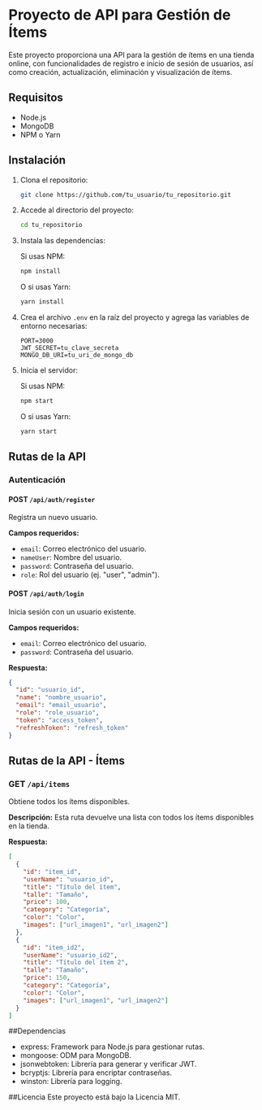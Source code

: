 # Proyecto de API para Gestión de Ítems

Este proyecto proporciona una API para la gestión de ítems en una tienda online, con funcionalidades de registro e inicio de sesión de usuarios, así como creación, actualización, eliminación y visualización de ítems.

## Requisitos

- Node.js
- MongoDB
- NPM o Yarn

## Instalación

1. Clona el repositorio:

    ```bash
    git clone https://github.com/tu_usuario/tu_repositorio.git
    ```

2. Accede al directorio del proyecto:

    ```bash
    cd tu_repositorio
    ```

3. Instala las dependencias:

    Si usas NPM:

    ```bash
    npm install
    ```

    O si usas Yarn:

    ```bash
    yarn install
    ```

4. Crea el archivo `.env` en la raíz del proyecto y agrega las variables de entorno necesarias:

    ```env
    PORT=3000
    JWT_SECRET=tu_clave_secreta
    MONGO_DB_URI=tu_uri_de_mongo_db
    ```

5. Inicia el servidor:

    Si usas NPM:

    ```bash
    npm start
    ```

    O si usas Yarn:

    ```bash
    yarn start
    ```

## Rutas de la API

### Autenticación

#### **POST** `/api/auth/register`

Registra un nuevo usuario.

**Campos requeridos:**
- `email`: Correo electrónico del usuario.
- `nameUser`: Nombre del usuario.
- `password`: Contraseña del usuario.
- `role`: Rol del usuario (ej. "user", "admin").

#### **POST** `/api/auth/login`

Inicia sesión con un usuario existente.

**Campos requeridos:**
- `email`: Correo electrónico del usuario.
- `password`: Contraseña del usuario.

**Respuesta:**

```json
{
  "id": "usuario_id",
  "name": "nombre_usuario",
  "email": "email_usuario",
  "role": "role_usuario",
  "token": "access_token",
  "refreshToken": "refresh_token"
}
```
## Rutas de la API - Ítems

### **GET** `/api/items`

Obtiene todos los ítems disponibles.

**Descripción:**
Esta ruta devuelve una lista con todos los ítems disponibles en la tienda.

**Respuesta:**

```json
[
  {
    "id": "item_id",
    "userName": "usuario_id",
    "title": "Título del ítem",
    "talle": "Tamaño",
    "price": 100,
    "category": "Categoría",
    "color": "Color",
    "images": ["url_imagen1", "url_imagen2"]
  },
  {
    "id": "item_id2",
    "userName": "usuario_id2",
    "title": "Título del ítem 2",
    "talle": "Tamaño",
    "price": 150,
    "category": "Categoría",
    "color": "Color",
    "images": ["url_imagen1", "url_imagen2"]
  }
]
```

##Dependencias
- express: Framework para Node.js para gestionar rutas.
- mongoose: ODM para MongoDB.
- jsonwebtoken: Librería para generar y verificar JWT.
- bcryptjs: Librería para encriptar contraseñas.
- winston: Librería para logging.

##Licencia
Este proyecto está bajo la Licencia MIT.

